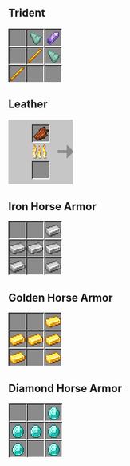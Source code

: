 ## Trident
![](assets/trident.png)
## Leather
![](assets/leather.png)
## Iron Horse Armor
![](assets/iron_horse_armor.png)
## Golden Horse Armor
![](assets/golden_horse_armor.png)
## Diamond Horse Armor 
![](assets/diamond_horse_armor.png)
